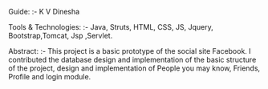 Guide:  :- K V Dinesha

Tools & Technologies: :- Java, Struts, HTML, CSS, JS, Jquery, Bootstrap,Tomcat, Jsp ,Servlet.

Abstract: :- This project is a basic prototype of the social site Facebook. I contributed the database design and implementation of the basic structure of the project, design and implementation of People you may know, Friends, Profile and login module.
